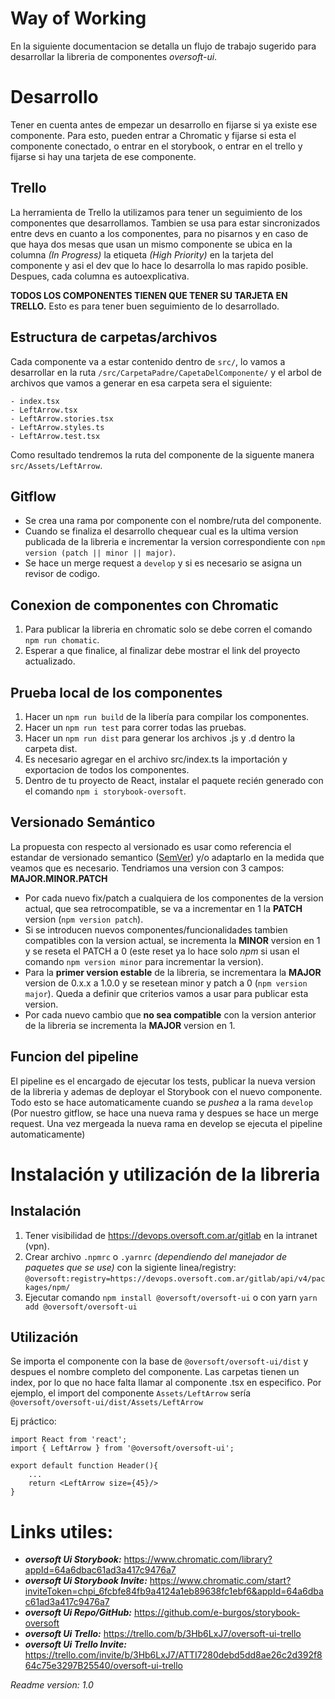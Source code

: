 # Way of Working

En la siguiente documentacion se detalla un flujo de trabajo sugerido para desarrollar la libreria de componentes
_oversoft-ui_.

# Desarrollo

Tener en cuenta antes de empezar un desarrollo en fijarse si ya existe ese componente. Para esto, pueden entrar a Chromatic
y fijarse si esta el componente conectado, o entrar en el storybook, o entrar en el trello y fijarse si hay una tarjeta
de ese componente.

## Trello

La herramienta de Trello la utilizamos para tener un seguimiento de los componentes que desarrollamos. Tambien se usa
para estar sincronizados entre devs en cuanto a los componentes, para no pisarnos y en caso de que haya dos mesas que
usan un mismo componente se ubica en la columna _(In Progress)_ la etiqueta _(High Priority)_ en la tarjeta del componente y asi el dev que lo hace lo desarrolla lo mas rapido
posible. Despues, cada columna es autoexplicativa.

**TODOS LOS COMPONENTES TIENEN QUE TENER SU TARJETA EN TRELLO.** Esto es para tener buen seguimiento de lo desarrollado.

## Estructura de carpetas/archivos

Cada componente va a estar contenido dentro de `src/`, lo vamos a desarrollar en la ruta
`/src/CarpetaPadre/CapetaDelComponente/` y el arbol de archivos que vamos a generar en esa carpeta sera el
siguiente:

```
- index.tsx
- LeftArrow.tsx
- LeftArrow.stories.tsx
- LeftArrow.styles.ts
- LeftArrow.test.tsx
```

Como resultado tendremos la ruta del componente de la siguente manera `src/Assets/LeftArrow`.

## Gitflow

- Se crea una rama por componente con el nombre/ruta del componente.
- Cuando se finaliza el desarrollo chequear cual es la ultima version publicada de la libreria e incrementar la
  version correspondiente con `npm version (patch || minor || major)`.
- Se hace un merge request a `develop` y si es necesario se asigna un revisor de codigo.

## Conexion de componentes con Chromatic

1. Para publicar la libreria en chromatic solo se debe corren el comando `npm run chomatic`.
2. Esperar a que finalice, al finalizar debe mostrar el link del proyecto actualizado.

## Prueba local de los componentes

1. Hacer un `npm run build` de la libería para compilar los componentes.
2. Hacer un `npm run test` para correr todas las pruebas.
3. Hacer un `npm run dist` para generar los archivos .js y .d dentro la carpeta dist.
4. Es necesario agregar en el archivo src/index.ts la importación y exportacion de todos los componentes.
5. Dentro de tu proyecto de React, instalar el paquete recién generado con el comando `npm i storybook-oversoft`.

## Versionado Semántico

La propuesta con respecto al versionado es usar como referencia el estandar de versionado semantico
([SemVer](https://semver.org/lang/es/)) y/o adaptarlo en la medida que veamos que es necesario. Tendriamos una version
con 3 campos: **MAJOR.MINOR.PATCH**

- Por cada nuevo fix/patch a cualquiera de los componentes de la version actual, que sea retrocompatible, se va a
  incrementar en 1 la **PATCH** version (`npm version patch`).
- Si se introducen nuevos componentes/funcionalidades tambien compatibles con la version actual, se incrementa la
  **MINOR** version en 1 y se reseta el PATCH a 0 (este reset ya lo hace solo _npm_ si usan el comando
  `npm version minor` para incrementar la version).
- Para la **primer version estable** de la libreria, se incrementara la **MAJOR** version de 0.x.x a 1.0.0 y se
  resetean minor y patch a 0 (`npm version major`). Queda a definir que criterios vamos a usar para publicar esta
  version.
- Por cada nuevo cambio que **no sea compatible** con la version anterior de la libreria se incrementa la **MAJOR**
  version en 1.

## Funcion del pipeline

El pipeline es el encargado de ejecutar los tests, publicar la nueva version de la libreria y ademas de deployar el
Storybook con el nuevo componente. Todo esto se hace automaticamente cuando se _pushea_ a la rama `develop` (Por nuestro
gitflow, se hace una nueva rama y despues se hace un merge request. Una vez mergeada la nueva rama en develop se ejecuta
el pipeline automaticamente)

# Instalación y utilización de la libreria

## Instalación

1. Tener visibilidad de https://devops.oversoft.com.ar/gitlab en la intranet (vpn).
2. Crear archivo `.npmrc` o `.yarnrc` _(dependiendo del manejador de paquetes que se use)_ con la sigiente
   linea/registry: `@oversoft:registry=https://devops.oversoft.com.ar/gitlab/api/v4/packages/npm/`
3. Ejecutar comando `npm install @oversoft/oversoft-ui` o con yarn `yarn add @oversoft/oversoft-ui`

## Utilización

Se importa el componente con la base de `@oversoft/oversoft-ui/dist` y despues el nombre completo del componente. Las
carpetas tienen un index, por lo que no hace falta llamar al componente .tsx en especifico. Por ejemplo, el import del
componente `Assets/LeftArrow` sería `@oversoft/oversoft-ui/dist/Assets/LeftArrow`

Ej práctico:

```JSX
import React from 'react';
import { LeftArrow } from '@oversoft/oversoft-ui';

export default function Header(){
    ...
    return <LeftArrow size={45}/>
}
```

# Links utiles:

- **_oversoft Ui Storybook:_** https://www.chromatic.com/library?appId=64a6dbac61ad3a417c9476a7
- **_oversoft Ui Storybook Invite:_** https://www.chromatic.com/start?inviteToken=chpi_6fcbfe84fb9a4124a1eb89638fc1ebf6&appId=64a6dbac61ad3a417c9476a7
- **_oversoft Ui Repo/GitHub:_** https://github.com/e-burgos/storybook-oversoft
- **_oversoft Ui Trello:_** https://trello.com/b/3Hb6LxJ7/oversoft-ui-trello
- **_oversoft Ui Trello Invite:_** https://trello.com/invite/b/3Hb6LxJ7/ATTI7280debd5dd8ae26c2d392f864c75e3297B25540/oversoft-ui-trello

_Readme version: 1.0_

